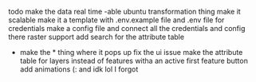 todo
make the data real time -able
ubuntu transformation thing
make it scalable 
make it a template with .env.example file and .env file for credentials
make a config file and connect all the credentials and config there
raster support
add search for the attribute table 
+ make the * thing where it pops up 
fix the ui issue 
make the attribute table for layers instead of features witha an active first feature button
add animations (:
and idk lol I forgot 